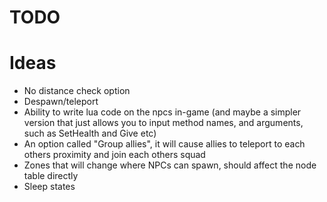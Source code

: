 # TODO


# Ideas
- No distance check option
- Despawn/teleport
- Ability to write lua code on the npcs in-game (and maybe a simpler version that just allows you to input method names, and arguments, such as SetHealth and Give etc)
- An option called "Group allies", it will cause allies to teleport to each others proximity and join each others squad
- Zones that will change where NPCs can spawn, should affect the node table directly
- Sleep states